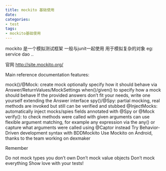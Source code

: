 ```yaml
---
title: mockito 基础使用
date:
categories:
- test
tags:
- mockito基础使用
---
```


mockito 是一个模拟测试框架
一般与junit一起使用
用于模拟复杂的对象 eg: service dao ..



官网 http://site.mockito.org/

Main reference documentation features:

mock()/@Mock: create mock
optionally specify how it should behave via Answer/ReturnValues/MockSettings
when()/given() to specify how a mock should behave
If the provided answers don’t fit your needs, write one yourself extending the Answer interface
spy()/@Spy: partial mocking, real methods are invoked but still can be verified and stubbed
@InjectMocks: automatically inject mocks/spies fields annotated with @Spy or @Mock
verify(): to check methods were called with given arguments
can use flexible argument matching, for example any expression via the any()
or capture what arguments were called using @Captor instead
Try Behavior-Driven development syntax with BDDMockito
Use Mockito on Android, thanks to the team working on dexmaker

Remember

Do not mock types you don’t own
Don’t mock value objects
Don’t mock everything
Show love with your tests!
